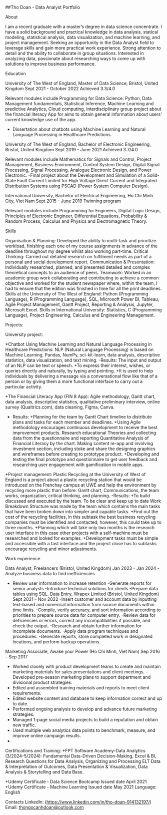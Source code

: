 ##Tho Doan - Data Analyst Portfolio

About

I am a recent graduate with a master’s degree in data science concentrate. I have a solid background and practical knowledge in data analysis, statical modeling, statistical analysis, data visualization, and machine 
learning, and project management. 
Seeking an opportunity in  the Data Analyst field to leverage skills and gain more practical work experience. Strong attention to detail and the ability to collaborate in group situations. Interested in analyzing data, passionate about researching ways to come up with solutions to improve business performance. 
 
Education

University of The West of England, Master of Data Science, Bristol, United Kingdom	Sept 2021 - October 2022
Achieved 3.3/4.0

Relevant modules include Programming for Data Science: Python, Data Management fundamentals, Statistical Inference, Machine Learning and predictive Analytics, Cloud computing, Interdisciplinary group project about the financial literacy App for aims to obtain general information about users' current knowledge use of the app.  
- Dissertation  about chatbots using Machine Learning and Natural Language Processing in Healthcare Predictions.
  
University of The West of England, Bachelor of Electronic Engineering, Bristol, United Kingdom 	Sept 2019 - June 2021
Achieved 3.7/4.0

Relevant modules include Mathematics for Signals and Control, Project Management, Business Environment, Control System Design, Digital Signal Processing, Signal Processing, Analogue Electronic Design, and Power Electronic.
-Final project about the Development and Simulation of a Solid-State Fault Current Limited for High Voltage Direct Current and Integrated Distribution Systems using PSCAD (Power System Computer Design).

International University, Bachelor of Electrical Engineering, Ho Chi Minh City, Viet Nam	 Sept 2015 - June 2019
Twinning program

Relevant modules include Programming for Engineers, Digital Logic Design, Principles of Electronic Engineer, Differential Equations, Probability & Random Process, Calculus and Physics and Electromagnetic Theory.

Skills

Organisation & Planning: Developed the ability to multi-task and prioritize workload, finishing each one of my course assignments in advance of the deadline throughout my degree whilst also working part-time.
Critical Thinking: Carried out detailed research on fulfilment needs as part of a personal and social development report.
Communication & Presentation: Individually researched, planned, and presented detailed and complex theoretical concepts to an audience of peers.
Teamwork: Worked in an academic group work collaborating and contributing to achieve a common objective and worked for the student newspaper where, within the team, I had to ensure that the edition was finished in time for all the print deadlines.
Skills at the University of The West of England: 
Python (Programming Language), R (Programming Language), SQL, Microsoft Power BI, Tableau, Agile Project Management, Gantt Project, Reporting & Analysis, Jupyter, Microsoft Excel.
Skills in International University: 
Statistics, C (Programming Language), Project Engineering, Calculus and Engineering Management.

Projects:

University project:

*Chatbot Using Machine Learning and Natural Language Processing in Healthcare Predictions: NLP (Natural Language Processing) is based on Machine Learning, Pandas, NumPy, sci-kit-learn, data analysis, descriptive statistics, data visualization, and text mining.
-Results:
The input and output of an NLP can be text or speech.
+To express their interest, wishes, or queries directly and naturally, by typing and pointing.
+It is used to help individuals by delivering a message via a conversational flow like that of a person or by giving them a more functional interface to carry out a particular activity.

*The Financial Literacy App (FIN 8 App): Agile methodology, Gantt chart, data analysis, descriptive statistics, qualitative preliminary interview, online survey (Qualtrics.com), data cleaning, Figma, Canva.
- Results:
+Planning for the team by Gantt Chart timeline to distribute plans and tasks for each member and deadlines.
+Using Agile methodology encourages continuous development to receive the best improvement products. 
Research educational Theories and collecting data from the questionnaire and reporting Quantitative Analysis of Financial Literacy by the chart.
Making content re-app and involving investment section, including stoke and share the designing graphics and wireframes before creating to prototype product.
+Developing and testing the final prototype and questionnaire to get user feedback and researching user engagement with gamification in mobile apps.

*Project management:
Plastic Recycling at the University of West of England is a project about a plastic recycling station that would be introduced on the Frenchay campus at UWE and help the environment by recycling more plastic than before: Gantt chart, Communications, the team works, organization, critical thinking, and planning.
-Results:
+To build discussed and executed by the team.
To be clear and keep up to date Work Breakdown Structure was made by the team which contains the main tasks that have been broken down into simpler and capable tasks. 
+Find out the cost of the recycling facilities, in this subtask the best business recycling companies must be identified and contacted; however, this could take up to three months. 
+Planning which will take only two months is the research user interface in this case other projects with a self-machine must be researched and looked for examples.
+Development tasks must be simple and accessible with a fast interface and the project close has to subtasks encourage recycling and minor adjustments.

Work experience

Data Analyst, Freelancers (Bristol, United Kingdom)	Jan 2023 - Jan 2024
-Analyze business data to find inefficiencies        
- Review user information to increase retention
-Generate reports for senior analysts
-Introduce technical solutions for clients 
-Prepare data tables using SQL.
Data Entry, Wrapex Limited (Bristol, United Kingdom)	Sept 2021 – Nov 2022
-Insert customer and account data by inputting text-based and numerical information from source documents within time limits.
-Compile, verify accuracy, and sort information according to priorities to prepare source data for computer entry.
-Review data for deficiencies or errors, correct any incompatibilities if possible, and check the output.
-Research and obtain further information for incomplete documents.
-Apply data program techniques and procedures.
-Generate reports, store completed work in designated locations, and perform backup operations.

 Marketing Associate, Awake your Power (Ho Chi Minh, Viet Nam)	Sep 2016 – Sep 2017
- Worked closely with product development teams to create and maintain marketing materials for sales presentations and client meetings.
-Developed pre-season marketing plans to support department and divisional product strategies.
- Edited and assembled training materials and reports to meet client requirements.
- Edited website content and database to keep information correct and up to date.
- Performed ongoing analysis to develop and advance future marketing strategies.
- Managed 1-page social media projects to build a reputation and obtain new traffic.
- Used multiple web analytics data points to benchmark, measure, and improve online campaign results.
- 
Certifications and Training:
+FPT Software Academy-Data Analytics (3/2024-5/2024): Fundamental Data-Driven Decision-Making, Excel & BI, Research Questions for Data Analysis, Organizing and Processing ELT Data & Interpretation of Outcomes, Data Presentation & Visualization, Data Analysis & Storytelling and Data Base.

+Udemy Certificate - Data Science Bootcamp Issued date April 2021
+Udemy Certificate - Machine Learning Issued date May 2021
Language: English


Contacts
LinkedIn: (https://www.linkedin.com/in/tho-doan-914132197/)
Email: thongocanhdoan@outlook.com
